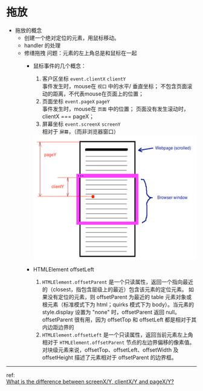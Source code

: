 # 拖放

* 拖放的概念
    + 创建一个绝对定位的元素，用鼠标移动。
    + handler 的处理
    + 修缮拖拽
        问题：元素的左上角总是和鼠标在一起
        - 鼠标事件的几个概念：   
            1. 客户区坐标 `event.clientX` `clientY`   
                事件发生时，mouse在 `视口` 中的水平/ 垂直坐标；
                不包含页面滚动的距离，不代表mouse在页面上的位置；
            2. 页面坐标 `event.pageX` `pageY`    
                事件发生时，mouse在 `页面` 中的位置；
                页面没有发生滚动时，clientX === pageX；
            3. 屏幕坐标 `event.screenX` `screenY`   
                相对于 `屏幕`，（而非浏览器窗口）
            
            <img src="client-page.png" width="480px" height="330px">
        - HTMLElement offsetLeft
            1. `HTMLElement.offsetParent` 是一个只读属性，返回一个指向最近的（closest，指包含层级上的最近）包含该元素的定位元素。
            如果没有定位的元素，则 offsetParent 为最近的 table 元素对象或根元素（标准模式下为 html；quirks 模式下为 body）。当元素的 style.display 设置为 "none" 时，offsetParent 返回 null。offsetParent 很有用，因为 offsetTop 和 offsetLeft 都是相对于其内边距边界的
            2.  `HTMLElement.offsetLeft` 是一个只读属性，返回当前元素左上角相对于 `HTMLElement.offsetParent` 节点的左边界偏移的像素值。  
                对块级元素来说，offsetTop、offsetLeft、offsetWidth 及 offsetHeight 描述了元素相对于 offsetParent 的边界框。
         
  
***

ref:  
[What is the difference between screenX/Y, clientX/Y and pageX/Y?](http://stackoverflow.com/questions/6073505/what-is-the-difference-between-screenx-y-clientx-y-and-pagex-y)
